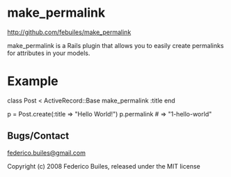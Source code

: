 make_permalink
==============

http://github.com/febuiles/make_permalink

make_permalink is a Rails plugin that allows you to easily create permalinks for attributes in your models.

Example
=======

   class Post < ActiveRecord::Base
      make_permalink :title
   end

   p = Post.create(:title => "Hello World!")
   p.permalink   # => "1-hello-world"

Bugs/Contact
------------

[federico.builes@gmail.com](mailto://federico.builes@gmail.com)

Copyright (c) 2008 Federico Builes, released under the MIT license

